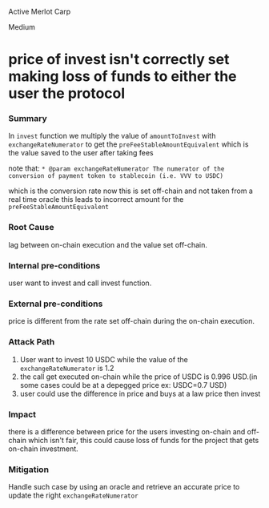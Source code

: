 Active Merlot Carp

Medium

# price of invest isn't correctly set making loss of funds to either the user the protocol

### Summary

In `invest` function we multiply the value of `amountToInvest` with `exchangeRateNumerator` to get the `preFeeStableAmountEquivalent` which is the value saved to the user after taking fees 

note that: 
`* @param exchangeRateNumerator The numerator of the conversion of payment token to stablecoin (i.e. VVV to USDC)`

which is the conversion rate now this is set off-chain and not taken from a real time oracle this leads to incorrect amount for the `preFeeStableAmountEquivalent` 

### Root Cause

lag between on-chain execution and the value set off-chain.

### Internal pre-conditions

user want to invest and call invest function.

### External pre-conditions

price is different from the rate set off-chain during the on-chain execution.

### Attack Path

1. User want to invest 10 USDC while the value of the `exchangeRateNumerator` is 1.2
2. the call get executed on-chain while the price of USDC is 0.996 USD.(in some cases could be at a depegged price ex: USDC=0.7 USD)
3. user could use the difference in price and buys at a law price then invest 

### Impact
there is a difference between price for the users investing on-chain and off-chain which isn't fair, this could cause loss of funds for the project that gets on-chain investment.

### Mitigation

Handle such case by using an oracle and retrieve an accurate price to update the right `exchangeRateNumerator`
